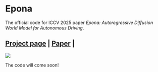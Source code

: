 # Epona
The official code for ICCV 2025 paper *Epona: Autoregressive Diffusion World Model for Autonomous Driving*.
## [Project page](https://kevin-thu.github.io/Epona/) | [Paper](https://arxiv.org/abs/2506.24113) |
![](./assets/teaser.png)


The code will come soon!
